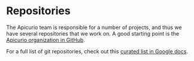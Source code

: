 # Repositories

The Apicurio team is responsible for a number of projects, and thus we have several repositories that we work on.  A good starting point is the [Apicurio organization in GitHub](https://github.com/Apicurio/).

For a full list of git repositories, check out this [curated list in Google docs](https://docs.google.com/spreadsheets/d/18CW8-HofJqShCaiwltyUF9OWuTgHyLleplg2bOkZ_XQ/edit#gid=0).
